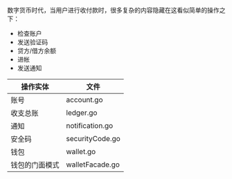 数字货币时代，当用户进行收付款时，很多复杂的内容隐藏在这看似简单的操作之下：

- 检查账户
- 发送验证码
- 贷方/借方余额
- 进帐
- 发送通知


| 操作实体       | 文件            |
|----------------|-----------------|
| 账号           | account.go      |
| 收支总账       | ledger.go       |
| 通知           | notification.go |
| 安全码         | securityCode.go |
| 钱包           | wallet.go       |
| 钱包的门面模式 | walletFacade.go |









